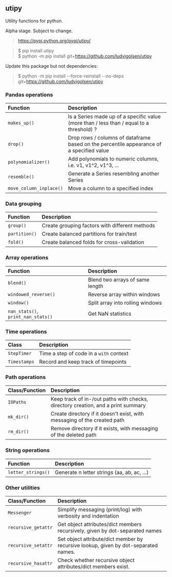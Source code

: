 utipy
--------

Utility functions for python.

Alpha stage. Subject to change. 

> https://pypi.python.org/pypi/utipy/     

> $ pip install utipy  
> $ python -m pip install git+https://github.com/ludvigolsen/utipy

Update this package but not dependencies:
> $ python -m pip install --force-reinstall --no-deps git+https://github.com/ludvigolsen/utipy
  

### Pandas operations

| Function                | Description |
|:------------------------|:------------|
| `makes_up()`            | Is a Series made up of a specific value (more than / less than / equal to a threshold) ? |
| `drop()`                | Drop rows / columns of dataframe based on the percentile appearance of a specified value |
| `polynomializer()`      | Add polynomials to numeric columns, i.e. v1, v1^2, v1^3, ... |
| `resemble()`            | Generate a Series resembling another Series |
| `move_column_inplace()` | Move a column to a specified index |

### Data grouping

| Function      | Description |
|:--------------|:------------|
| `group()`     | Create grouping factors with different methods |
| `partition()` | Create balanced partitions for train/test      |
| `fold()`      | Create balanced folds for cross-validation     |

### Array operations

| Function             | Description |
|:---------------------|:------------|
| `blend()`            | Blend two arrays of same length  |
| `windowed_reverse()` | Reverse array within windows     |
| `window()`           | Split array into rolling windows |
| `nan_stats()`, `print_nan_stats()` | Get NaN statistics |

### Time operations

| Class        | Description |
|:-------------|:------------|
| `StepTimer`  | Time a step of code in a `with` context |
| `Timestamps` | Record and keep track of timepoints     |

### Path operations

| Class/Function   | Description |
|:-----------------|:------------|
| `IOPaths`        | Keep track of in-/out paths with checks, directory creation, and a print summary |
| `mk_dir()`       | Create directory if it doesn't exist, with messaging of the created path         |
| `rm_dir()`       | Remove directory if it exists, with messaging of the deleted path                | 

### String operations

| Function      | Description |
|:--------------|:------------|
| `letter_strings()` | Generate n letter strings (aa, ab, ac, ...) |

### Other utilities

| Class/Function      | Description |
|:--------------------|:------------|
| `Messenger`         | Simplify messaging (print/log) with verbosity and indentation  |
| `recursive_getattr` | Get object attributes/dict members recursively, given by dot-separated names |
| `recursive_setattr` | Set object attribute/dict member by recursive lookup, given by dot-separated names. |
| `recursive_hasattr` | Check whether recursive object attributes/dict members exist. |
